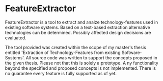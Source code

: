 # FeatureExtractor
FeatureExtractor is a tool to extract and analze technology-features used in existing software systems.
Based on a text-based extraction alternative technologies can be determined.
Possibly affected design decisions are evaluated.

The tool provided was created within the scope of my master's thesis entitled 'Extraction of Technology-Features from existing Software-Systems'.
All source code was written to support the concepts proposed in the given thesis. 
Please not that this is solely a prototype. A
ny functionality beyond the specified and proposed concepts is not implemented. There is no guarantee every feature is fully supported as of yet.
